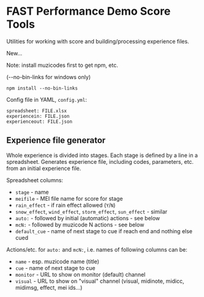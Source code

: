 # FAST Performance Demo Score Tools

Utilities for working with score and building/processing experience files.

New...

Note: install muzicodes first to get npm, etc.

(--no-bin-links for windows only)
```
npm install --no-bin-links
```

Config file in YAML, `config.yml`:
```
spreadsheet: FILE.xlsx
experiencein: FILE.json
experienceout: FILE.json
```


## Experience file generator

Whole experience is divided into stages. Each stage is defined by a line in a spreadsheet. Generates experience file, including codes, parameters, etc. from an initial experience file.

Spreadsheet columns:

- `stage` - name
- `meifile` - MEI file name for score for stage
- `rain_effect` - if rain effect allowed (`Y`/`N`)
- `snow_effect`, `wind_effect`, `storm_effect`, `sun_effect` - similar
- `auto:` - followed by initial (automatic) actions - see below
- `mcN:` - followed by muzicode N actions - see below
- `default_cue` - name of next stage to cue if reach end and nothing else cued

Actions/etc. for `auto:` and `mcN:`, i.e. names of following columns can be:

- `name` - esp. muzicode name (title)
- `cue` - name of next stage to cue
- `monitor` - URL to show on monitor (default) channel
- `visual` - URL to show on "visual" channel 
(visual, midinote, midicc, midimsg, effect, mei ids...)
